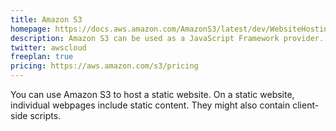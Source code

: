 ```yaml
---
title: Amazon S3
homepage: https://docs.aws.amazon.com/AmazonS3/latest/dev/WebsiteHosting.html
description: Amazon S3 can be used as a JavaScript Framework provider.
twitter: awscloud
freeplan: true
pricing: https://aws.amazon.com/s3/pricing
---
```


You can use Amazon S3 to host a static website. On a static website, individual webpages include static content. They might also contain client-side scripts.
